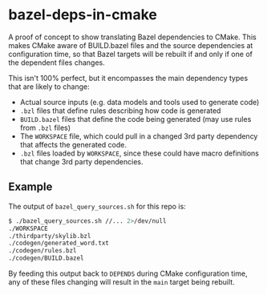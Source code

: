 # bazel-deps-in-cmake

A proof of concept to show translating Bazel dependencies to CMake. This makes
CMake aware of BUILD.bazel files and the source dependencies at configuration
time, so that Bazel targets will be rebuilt if and only if one of the dependent
files changes.

This isn't 100% perfect, but it encompasses the main dependency types that are
likely to change:

* Actual source inputs (e.g. data models and tools used to generate code)
* `.bzl` files that define rules describing how code is generated
* `BUILD.bazel` files that define the code being generated (may use rules from `.bzl` files)
* The `WORKSPACE` file, which could pull in a changed 3rd party dependency that affects the generated code.
* `.bzl` files loaded by `WORKSPACE`, since these could have macro definitions that change 3rd party dependencies.

## Example

The output of `bazel_query_sources.sh` for this repo is:

```sh
$ ./bazel_query_sources.sh //... 2>/dev/null
./WORKSPACE
./thirdparty/skylib.bzl
./codegen/generated_word.txt
./codegen/rules.bzl
./codegen/BUILD.bazel
```

By feeding this output back to `DEPENDS` during CMake configuration time, any of
these files changing will result in the `main` target being rebuilt.
